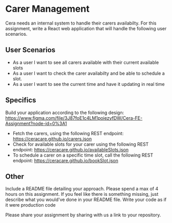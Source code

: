 # Carer Management

Cera needs an internal system to handle their carers availabilty.
For this assignment, write a React web application that will handle the following user scenarios.

## User Scenarios

- As a user I want to see all carers available with their current available slots
- As a user I want to check the carer availabilty and be able to schedule a slot.
- As a user I want to see the current time and have it updating in real time

## Specifics

Build your application according to the following design: https://www.figma.com/file/3J87foE1c4LM1poiezyfDW/Cera-FE-Assignment?node-id=0%3A1

- Fetch the carers, using the following REST endpoint: https://ceracare.github.io/carers.json
- Check for available slots for your carer using the following REST endpoint: https://ceracare.github.io/availableSlots.json
- To schedule a carer on a specific time slot, call the following REST endpoint: https://ceracare.github.io/bookSlot.json

## Other

Include a README file detailing your approach.
Please spend a max of 4 hours on this assignment. If you feel like there is something missing, just describe what you would've done in your README file.
Write your code as if it were production code

Please share your assignment by sharing with us a link to your repository.
